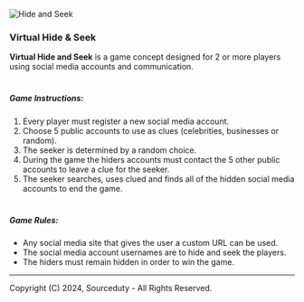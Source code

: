 ![Hide and Seek](https://github.com/sourceduty/Virtual_Hide_and_Seek/assets/123030236/c8f7c6dc-2037-424c-9282-238c02b9324e)

### Virtual Hide & Seek

**Virtual Hide and Seek** is a game concept designed for 2 or more players using social media accounts and communication.

#
##### Game Instructions:

1. Every player must register a new social media account.
2. Choose 5 public accounts to use as clues (celebrities, businesses or random).
3. The seeker is determined by a random choice.
4. During the game the hiders accounts must contact the 5 other public accounts to leave a clue for the seeker.
5. The seeker searches, uses clued and finds all of the hidden social media accounts to end the game.

#
##### Game Rules:

- Any social media site that gives the user a custom URL can be used.
- The social media account usernames are to hide and seek the players.
- The hiders must remain hidden in order to win the game.

***
Copyright (C) 2024, Sourceduty - All Rights Reserved.
